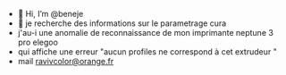 - 👋 Hi, I’m @beneje
- 👀 je recherche des informations sur le parametrage cura
- j'au-i une anomalie de reconnaissance de mon imprimante neptune 3 pro elegoo
- qui affiche une erreur "aucun profiles ne correspond à cet extrudeur "
- mail ravivcolor@orange.fr

<!---
beneje/beneje is a ✨ special ✨ repository because its `README.md` (this file) appears on your GitHub profile.
You can click the Preview link to take a look at your changes.
--->

